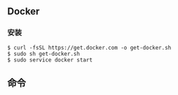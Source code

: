 ## Docker

### 安装

```text
$ curl -fsSL https://get.docker.com -o get-docker.sh
$ sudo sh get-docker.sh
$ sudo service docker start
```



## 命令

